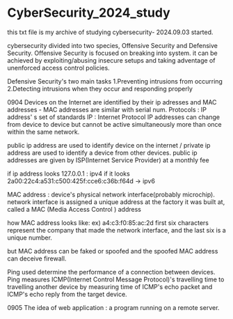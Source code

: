# CyberSecurity_2024_study
this txt file is my archive of studying cybersecurity- 2024.09.03 started.

cybersecurity divided into two species, Offensive Security and Defensive Security.
Offensive Security is focused on breaking into system. it can be achieved by exploiting/abusing insecure setups and taking adventage of unenforced access control policies.

Defensive Security's two main tasks 
1.Preventing intrusions from occurring
2.Detecting intrusions when they occur and responding properly

0904
Devices on the Internet are identified by their ip adresses and MAC addresses - MAC addresses are similar with serial num.
Protocols : IP address' s set of standards
IP : Internet Protocol
IP addresses can change from device to device but cannot be active simultaneously more than once within the same network.

public ip address are used to identify device on the internet / private ip address are used to identify a device from other devices.
public ip addresses are given by ISP(Internet Service Provider) at a monthly fee

if ip address looks 127.0.0.1 : ipv4
if it looks 2a00:22c4:a531:c500:425f:cce6:c36b:f64d -> ipv6

MAC address : device's physical network interface(probably microchip).
network interface is assigned a unique address at the factory it was built at, called a MAC (Media Access Control ) address

how MAC address looks like:
ex) a4:c3:f0:85:ac:2d
first six characters represent the company that made the network interface, and the last six is a unique number.

but MAC address can be faked or spoofed and the spoofed MAC address can deceive firewall.

Ping used determine the performance of a connection between devices.
Ping measures ICMP(Internet Control Message Protocol)'s travelling time to travelling another device by measuring time of ICMP's echo packet and ICMP's echo reply from the target device.

0905
The idea of web application : a program running on a remote server.
